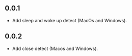 ## 0.0.1

* Add sleep and woke up detect (MacOs and Windows).

## 0.0.2

* Add close detect (Macos and Windows).
